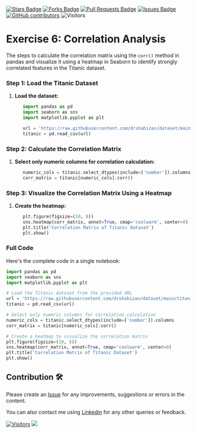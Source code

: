 
<a href="https://github.com/drshahizan/Python_EDA/stargazers"><img src="https://img.shields.io/github/stars/drshahizan/Python_EDA" alt="Stars Badge"/></a>
<a href="https://github.com/drshahizan/Python_EDA/network/members"><img src="https://img.shields.io/github/forks/drshahizan/Python_EDA" alt="Forks Badge"/></a>
<a href="https://github.com/drshahizan/Python_EDA/pulls"><img src="https://img.shields.io/github/issues-pr/drshahizan/Python_EDA" alt="Pull Requests Badge"/></a>
<a href="https://github.com/drshahizan/Python_EDA/issues"><img src="https://img.shields.io/github/issues/drshahizan/Python_EDA" alt="Issues Badge"/></a>
<a href="https://github.com/drshahizan/Python_EDA/graphs/contributors"><img alt="GitHub contributors" src="https://img.shields.io/github/contributors/drshahizan/Python_EDA?color=2b9348"></a>
![Visitors](https://api.visitorbadge.io/api/visitors?path=https%3A%2F%2Fgithub.com%2Fdrshahizan%2FPython_EDA&labelColor=%23d9e3f0&countColor=%23697689&style=flat)

# Exercise 6: Correlation Analysis

The steps to calculate the correlation matrix using the `corr()` method in pandas and visualize it using a heatmap in Seaborn to identify strongly correlated features in the Titanic dataset.

### Step 1: Load the Titanic Dataset
1. **Load the dataset:**
   ```python
      import pandas as pd
      import seaborn as sns
      import matplotlib.pyplot as plt

      url = 'https://raw.githubusercontent.com/drshahizan/dataset/main/titanic/train.csv'
      titanic = pd.read_csv(url)
   ```

### Step 2: Calculate the Correlation Matrix

1. **Select only numeric columns for correlation calculation:**
   ```python
      numeric_cols = titanic.select_dtypes(include=['number']).columns
      corr_matrix = titanic[numeric_cols].corr()
   ```

### Step 3: Visualize the Correlation Matrix Using a Heatmap

1. **Create the heatmap:**
   ```python
      plt.figure(figsize=(10, 8))
      sns.heatmap(corr_matrix, annot=True, cmap='coolwarm', center=0)
      plt.title('Correlation Matrix of Titanic Dataset')
      plt.show()
   ```


### Full Code
Here's the complete code in a single notebook:
   ```python
import pandas as pd
import seaborn as sns
import matplotlib.pyplot as plt

# Load the Titanic dataset from the provided URL
url = 'https://raw.githubusercontent.com/drshahizan/dataset/main/titanic/train.csv'
titanic = pd.read_csv(url)

# Select only numeric columns for correlation calculation
numeric_cols = titanic.select_dtypes(include=['number']).columns
corr_matrix = titanic[numeric_cols].corr()

# Create a heatmap to visualize the correlation matrix
plt.figure(figsize=(10, 8))
sns.heatmap(corr_matrix, annot=True, cmap='coolwarm', center=0)
plt.title('Correlation Matrix of Titanic Dataset')
plt.show()
   ```

## Contribution 🛠️
Please create an [Issue](https://github.com/drshahizan/Python_EDA/issues) for any improvements, suggestions or errors in the content.

You can also contact me using [Linkedin](https://www.linkedin.com/in/drshahizan/) for any other queries or feedback.

[![Visitors](https://api.visitorbadge.io/api/visitors?path=https%3A%2F%2Fgithub.com%2Fdrshahizan&labelColor=%23697689&countColor=%23555555&style=plastic)](https://visitorbadge.io/status?path=https%3A%2F%2Fgithub.com%2Fdrshahizan)
![](https://hit.yhype.me/github/profile?user_id=81284918)

